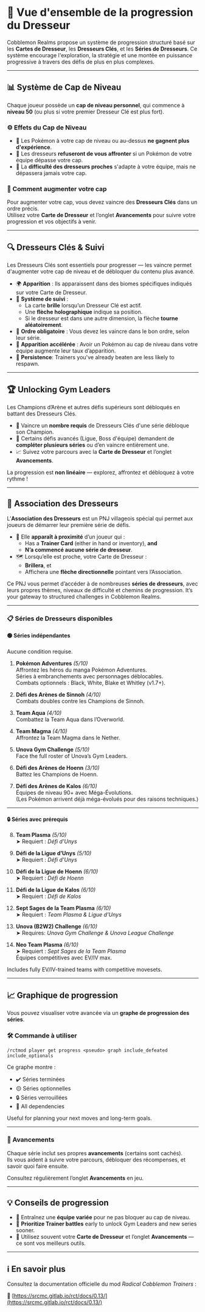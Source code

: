 # 🧗 Vue d'ensemble de la progression du Dresseur

Cobblemon Realms propose un système de progression structuré basé sur les **Cartes de Dresseur**, les **Dresseurs Clés**, et les **Séries de Dresseurs**. Ce système encourage l'exploration, la stratégie et une montée en puissance progressive à travers des défis de plus en plus complexes.

---

## 📊 Système de Cap de Niveau

Chaque joueur possède un **cap de niveau personnel**, qui commence à **niveau 50** (ou plus si votre premier Dresseur Clé est plus fort).

### ⚙️ Effets du Cap de Niveau

- 🛑 Les Pokémon à votre cap de niveau ou au-dessus **ne gagnent plus d'expérience**.
- 🚫 Les dresseurs **refuseront de vous affronter** si un Pokémon de votre équipe dépasse votre cap.
- 🎯 La **difficulté des dresseurs proches** s'adapte à votre équipe, mais ne dépassera jamais votre cap.

### 🧭 Comment augmenter votre cap

Pour augmenter votre cap, vous devez vaincre des **Dresseurs Clés** dans un ordre précis.\
Utilisez votre **Carte de Dresseur** et l’onglet **Avancements** pour suivre votre progression et vos objectifs à venir.

---

## 🔍 Dresseurs Clés & Suivi

Les Dresseurs Clés sont essentiels pour progresser — les vaincre permet d'augmenter votre cap de niveau et de débloquer du contenu plus avancé.

- 🌍 **Apparition** : Ils apparaissent dans des biomes spécifiques indiqués sur votre Carte de Dresseur.
- 🧭 **Système de suivi** :
  - La carte **brille** lorsqu’un Dresseur Clé est actif.
  - Une **flèche holographique** indique sa position.
  - Si le dresseur est dans une autre dimension, la flèche **tourne aléatoirement**.
- 🔄 **Ordre obligatoire** : Vous devez les vaincre dans le bon ordre, selon leur série.
- 🎯 **Apparition accélérée** : Avoir un Pokémon au cap de niveau dans votre équipe augmente leur taux d’apparition.
- 🧠 **Persistence**: Trainers you've already beaten are less likely to respawn.

---

## 🏆 Unlocking Gym Leaders

Les Champions d’Arène et autres défis supérieurs sont débloqués en battant des Dresseurs Clés.

- 🥇 Vaincre un **nombre requis** de Dresseurs Clés d'une série débloque son Champion.
- 🧩 Certains défis avancés (Ligue, Boss d'équipe) demandent de **compléter plusieurs séries** ou d’en vaincre entièrement une.
- 📈 Suivez votre parcours avec la **Carte de Dresseur** et l’onglet **Avancements**.

La progression est **non linéaire** — explorez, affrontez et débloquez à votre rythme !

---

## 🤝 Association des Dresseurs

L’**Association des Dresseurs** est un PNJ villageois spécial qui permet aux joueurs de démarrer leur première série de défis.

- 🧭 Elle **apparaît à proximité** d’un joueur qui :
  - Has a **Trainer Card** (either in hand or inventory), **and**
  - **N’a commencé aucune série de dresseur**.
- 🗺️ Lorsqu’elle est proche, votre Carte de Dresseur :
  - **Brillera**, et
  - Affichera une **flèche directionnelle** pointant vers l’Association.

Ce PNJ vous permet d’accéder à de nombreuses **séries de dresseurs**, avec leurs propres thèmes, niveaux de difficulté et chemins de progression. It’s your gateway to structured challenges in Cobblemon Realms.

---

### 📋 Séries de Dresseurs disponibles

#### 🟢 Séries indépendantes

Aucune condition requise.

1. **Pokémon Adventures** _(5/10)_\
  Affrontez les héros du manga Pokémon Adventures.\
  Séries à embranchements avec personnages déblocables.\
  Combats optionnels : Black, White, Blake et Whitley (v1.7+).

2. **Défi des Arènes de Sinnoh** _(4/10)_\
  Combats doubles contre les Champions de Sinnoh.

3. **Team Aqua** _(4/10)_\
  Combattez la Team Aqua dans l’Overworld.

4. **Team Magma** _(4/10)_\
  Affrontez la Team Magma dans le Nether.

5. **Unova Gym Challenge** _(5/10)_\
  Face the full roster of Unova’s Gym Leaders.

6. **Défi des Arènes de Hoenn** _(3/10)_\
  Battez les Champions de Hoenn.

7. **Défi des Arènes de Kalos** _(6/10)_\
  Équipes de niveau 90+ avec Méga-Évolutions.\
  (Les Pokémon arrivent déjà méga-évolués pour des raisons techniques.)

---

#### 🔒 Séries avec prérequis

8. **Team Plasma** _(5/10)_\
  ➤ Requiert : _Défi d’Unys_

9. **Défi de la Ligue d’Unys** _(5/10)_\
  ➤ Requiert : _Défi d’Unys_

10. **Défi de la Ligue de Hoenn** _(6/10)_\
  ➤ Requiert : _Défi de Hoenn_

11. **Défi de la Ligue de Kalos** _(6/10)_\
  ➤ Requiert : _Défi de Kalos_

12. **Sept Sages de la Team Plasma** _(6/10)_\
  ➤ Requiert : _Team Plasma & Ligue d’Unys_

13. **Unova (B2W2) Challenge** _(6/10)_\
  ➤ Requires: _Unova Gym Challenge & Unova League Challenge_

14. **Neo Team Plasma** _(6/10)_\
  ➤ Requiert : _Sept Sages de la Team Plasma_\
  Équipes compétitives avec EV/IV max.

Includes fully EV/IV-trained teams with competitive movesets.

---

## 📈 Graphique de progression

Vous pouvez visualiser votre avancée via un **graphe de progression des séries**.

### 🛠️ Commande à utiliser

`/rctmod player get progress <pseudo> graph include_defeated include_optionals`

Ce graphe montre :

- ✔️ Séries terminées
- 🟡 Séries optionnelles
- 🔒 Séries verrouillées
- 🔁 All dependencies

Useful for planning your next moves and long-term goals.

---

### 🎯 Avancements

Chaque série inclut ses propres **avancements** (certains sont cachés).\
Ils vous aident à suivre votre parcours, débloquer des récompenses, et savoir quoi faire ensuite.

Consultez régulièrement l’onglet **Avancements** en jeu.

---

## 💡 Conseils de progression

- 🧠 Entraînez une **équipe variée** pour ne pas bloquer au cap de niveau.
- 🎯 **Prioritize Trainer battles** early to unlock Gym Leaders and new series sooner.
- 📖 Utilisez souvent votre **Carte de Dresseur** et l’onglet **Avancements** — ce sont vos meilleurs outils.

---

## ℹ️ En savoir plus

Consultez la documentation officielle du mod _Radical Cobblemon Trainers_ :

🔗 [https://srcmc.gitlab.io/rct/docs/0.13/](https://srcmc.gitlab.io/rct/docs/0.13/)
